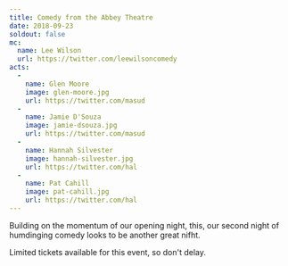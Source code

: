 ```yaml
---
title: Comedy from the Abbey Theatre
date: 2018-09-23
soldout: false
mc:
  name: Lee Wilson
  url: https://twitter.com/leewilsoncomedy
acts:
  -
    name: Glen Moore
    image: glen-moore.jpg
    url: https://twitter.com/masud
  -
    name: Jamie D'Souza
    image: jamie-dsouza.jpg
    url: https://twitter.com/masud
  -
    name: Hannah Silvester
    image: hannah-silvester.jpg
    url: https://twitter.com/hal
  -
    name: Pat Cahill
    image: pat-cahill.jpg
    url: https://twitter.com/hal
---
```


Building on the momentum of our opening night, this, our second night of humdinging comedy looks to be another great nifht.

Limited tickets available for this event, so don't delay.


